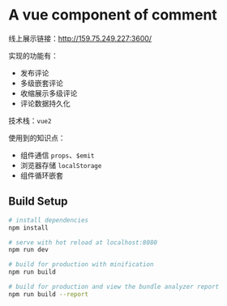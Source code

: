 # A vue component of comment

线上展示链接：http://159.75.249.227:3600/

实现的功能有：

+ 发布评论
+ 多级嵌套评论
+ 收缩展示多级评论 
+ 评论数据持久化

技术栈：`vue2`

使用到的知识点：

+ 组件通信 `props`、`$emit`
+ 浏览器存储 `localStorage` 
+ 组件循环嵌套




## Build Setup

``` bash
# install dependencies
npm install

# serve with hot reload at localhost:8080
npm run dev

# build for production with minification
npm run build

# build for production and view the bundle analyzer report
npm run build --report
```

